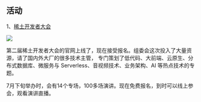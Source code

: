 ## 活动

1、[稀土开发者大会](https://conf.juejin.cn/xdc2022/?utm_source=ruanyfblogjiangshi)

![](https://cdn.beekka.com/blogimg/asset/202206/bg2022060913.webp)

第二届稀土开发者大会的官网上线了，现在接受报名。组委会这次投入了大量资源，请了国内外大厂的很多技术主管，
专门策划了低代码、大前端、云原生、分布式数据库、微服务与 Serverless、音视频技术、业务架构、AI 等热点技术的专题。

7月下旬举办时，会有14个专场，100多场演讲。现在免费报名，到时可以线上参会，观看演讲直播。

